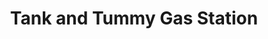 ---
title: "Tank and Tummy Gas Station"
url: /denton/tank-and-tummy-gas-station/
shop: convenience
---